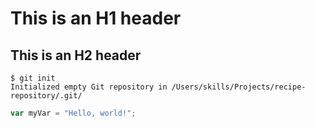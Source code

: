 # This is an H1 header
## This is an H2 header

```
$ git init
Initialized empty Git repository in /Users/skills/Projects/recipe-repository/.git/
```
``` javascript
var myVar = "Hello, world!";
```
